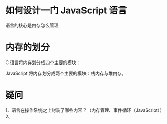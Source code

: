 # 如何设计一门 JavaScript 语言

语言的核心是内存怎么管理

# 内存的划分

C 语言将内存划分成四个主要的模块：

JavaScript 将内存划分成两个主要的模块：栈内存与堆内存。


# 疑问

1、语言在操作系统之上封装了哪些内容？（内存管理、事件循环（JavaScript））
2、
